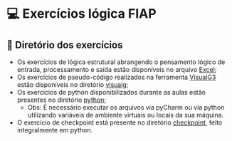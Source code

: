 # 💻 Exercícios lógica FIAP 

## 📔 Diretório dos exercícios
- Os exercícios de lógica estrutural abrangendo o pensamento lógico de entrada, processamento e saída estão disponíveis no arquivo [Excel](./exercicios-entrada-e-processamento.xlsx);
- Os exercícios de pseudo-código realizados na ferramenta [VisualG3](https://visualg3.com.br/) estão disponíveis no diretório [visualg](./visualg);
- Os exercícios de python disponibilizados durante as aulas estão presentes no diretório [python](./python);
  - Obs: É necessário executar os arquivos via pyCharm ou via python utilizando variáveis de ambiente virtuais ou locais da sua máquina.
- O exercício de checkpoint está presente no diretório [checkpoint](./checkpoint), feito integralmente em python.